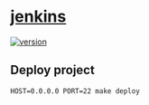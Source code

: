 # [jenkins](https://github.com)

[![version][version-badge]][CHANGELOG]

## Deploy project
```shell
HOST=0.0.0.0 PORT=22 make deploy 
```

[CHANGELOG]: CHANGELOG.md
[version-badge]: https://img.shields.io/badge/version-0.1.0-blue.svg
